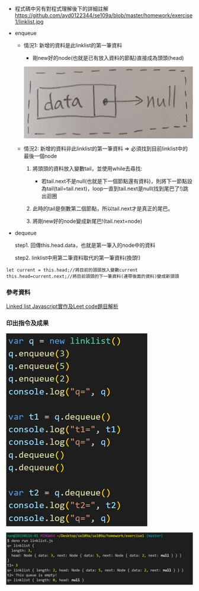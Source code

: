 * 程式碼中另有對程式理解後下的詳細註解
https://github.com/ayd0122344/se109a/blob/master/homework/exercise1/linklist.jpg

* enqueue

  * 情況1: 新增的資料是此linklist的第一筆資料
  
    * 剛new好的node(也就是已有放入資料的節點)直接成為頭頭(head)
    
    ![](https://github.com/ayd0122344/se109a/blob/master/homework/exercise1/newnode.jpg)
  
  * 情況2: 新增的資料非此linklist的第一筆資料 => 必須找到目前linklist中的最後一個node

    1. 將頭頭的資料放入變數tail，並使用while去尋找: 
    
       * 若tail.next不是null(也就是下一個節點還有資料)，則將下一節點設為tail(tail=tail.next)，loop一直到tail.next是null(找到尾巴了!)跳出迴圈
    
    2. 此時的tail是倒數第二個節點，所以tail.next才是真正的尾巴。
    
    3. 將剛new好的node變成新尾巴!(tail.next=node)
    
* dequeue

  step1. 回傳this.head.data，也就是第一筆入的node中的資料
  
  step2. linklist中用第二筆資料取代的第一筆資料(換頭!)

```
let current = this.head;//將目前的頭頭放入變數current
this.head=current.next;//將目前頭頭的下一筆資料(連帶後面的資料)變成新頭頭
```
  
  
### 參考資料

[Linked list Javascript實作及Leet code題目解析](https://medium.com/@nchuuu/linked-list-es6-javascript%E5%AF%A6%E4%BD%9C%E5%8F%8Aleet-code%E9%A1%8C%E7%9B%AE%E8%A7%A3%E6%9E%90-4afcd9a67b3d)

### 印出指令及成果

![](https://github.com/ayd0122344/se109a/blob/master/homework/exercise1/instruction.jpg)

![](https://github.com/ayd0122344/se109a/blob/master/homework/exercise1/result.jpg)
